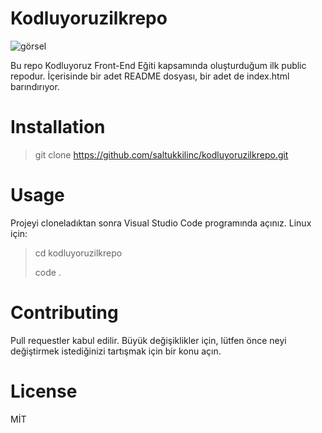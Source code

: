 # Kodluyoruzilkrepo
![görsel](görsel.png)

Bu repo Kodluyoruz Front-End Eğiti kapsamında oluşturduğum ilk public repodur. İçerisinde bir adet README dosyası, bir adet de index.html barındırıyor.
# Installation
> git clone https://github.com/saltukkilinc/kodluyoruzilkrepo.git
# Usage
Projeyi cloneladıktan sonra Visual Studio Code programında açınız.
Linux için:

> cd kodluyoruzilkrepo
>
>code . 

# Contributing
Pull requestler kabul edilir. Büyük değişiklikler için, lütfen önce neyi değiştirmek istediğinizi tartışmak için bir konu açın.
# License
MİT
